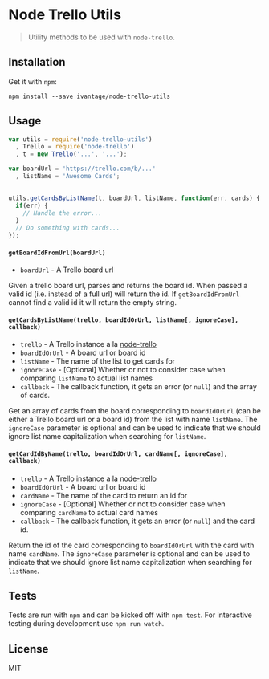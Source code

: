 
# Node Trello Utils

> Utility methods to be used with `node-trello`.


## Installation

Get it with `npm`:

```
npm install --save ivantage/node-trello-utils
```


## Usage

```javascript
var utils = require('node-trello-utils')
  , Trello = require('node-trello')
  , t = new Trello('...', '...');

var boardUrl = 'https://trello.com/b/...'
  , listName = 'Awesome Cards';
  

utils.getCardsByListName(t, boardUrl, listName, function(err, cards) {
  if(err) {
    // Handle the error...
  }
  // Do something with cards...
});
```

#### `getBoardIdFromUrl(boardUrl)`
- `boardUrl` - A Trello board url

Given a trello board url, parses and returns the board id. When passed a valid
id (i.e. instead of a full url) will return the id. If `getBoardIdFromUrl`
cannot find a valid id it will return the empty string.

#### `getCardsByListName(trello, boardIdOrUrl, listName[, ignoreCase], callback)`
- `trello` - A Trello instance a la
  [node-trello](https://github.com/adunkman/node-trello)
- `boardIdOrUrl` - A board url or board id
- `listName` - The name of the list to get cards for
- `ignoreCase` - [Optional] Whether or not to consider case when comparing
  `listName` to actual list names
- `callback` - The callback function, it gets an error (or `null`) and the array
  of cards.

Get an array of cards from the board corresponding to `boardIdOrUrl` (can be
either a Trello board url or a board id) from the list with name `listName`. The
`ignoreCase` parameter is optional and can be used to indicate that we should
ignore list name capitalization when searching for `listName`.

#### `getCardIdByName(trello, boardIdOrUrl, cardName[, ignoreCase], callback)`
- `trello` - A Trello instance a la
  [node-trello](https://github.com/adunkman/node-trello)
- `boardIdOrUrl` - A board url or board id
- `cardName` - The name of the card to return an id for
- `ignoreCase` - [Optional] Whether or not to consider case when comparing
  `cardName` to actual card names
- `callback` - The callback function, it gets an error (or `null`) and the card id.

Return the id of the card corresponding to `boardIdOrUrl` with the card with name
`cardName`. The `ignoreCase` parameter is optional and can be used to indicate that we should
ignore list name capitalization when searching for `listName`.

## Tests

Tests are run with `npm` and can be kicked off with `npm test`. For interactive
testing during development use `npm run watch`.


## License

MIT
